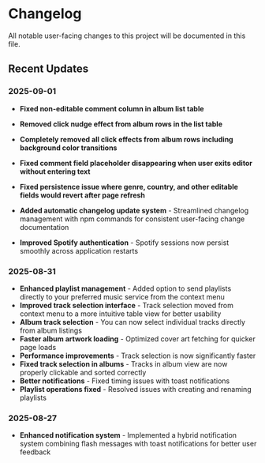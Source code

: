 # Changelog

All notable user-facing changes to this project will be documented in this file.

## Recent Updates

### 2025-09-01
- **Fixed non-editable comment column in album list table**
- **Removed click nudge effect from album rows in the list table**
- **Completely removed all click effects from album rows including background color transitions**
- **Fixed comment field placeholder disappearing when user exits editor without entering text**
- **Fixed persistence issue where genre, country, and other editable fields would revert after page refresh**

- **Added automatic changelog update system** - Streamlined changelog management with npm commands for consistent user-facing change documentation
- **Improved Spotify authentication** - Spotify sessions now persist smoothly across application restarts

### 2025-08-31

- **Enhanced playlist management** - Added option to send playlists directly to your preferred music service from the context menu
- **Improved track selection interface** - Track selection moved from context menu to a more intuitive table view for better usability
- **Album track selection** - You can now select individual tracks directly from album listings
- **Faster album artwork loading** - Optimized cover art fetching for quicker page loads
- **Performance improvements** - Track selection is now significantly faster
- **Fixed track selection in albums** - Tracks in album view are now properly clickable and sorted correctly
- **Better notifications** - Fixed timing issues with toast notifications
- **Playlist operations fixed** - Resolved issues with creating and renaming playlists

### 2025-08-27

- **Enhanced notification system** - Implemented a hybrid notification system combining flash messages with toast notifications for better user feedback
